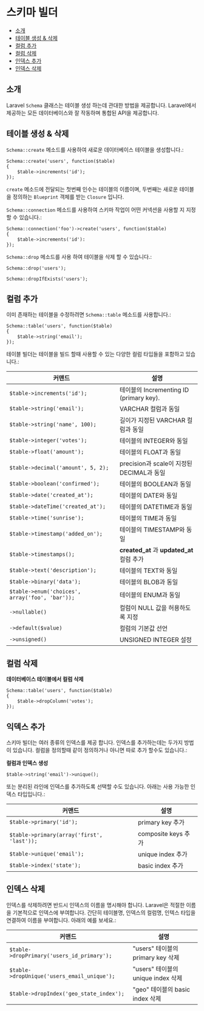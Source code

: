 # 스키마 빌더

- [소개](#introduction)
- [테이블 생성 & 삭제](#creating-and-dropping-tables)
- [컬럼 추가](#adding-columns)
- [컬럼 삭제](#dropping-columns)
- [인덱스 추가](#adding-indexes)
- [인덱스 삭제](#dropping-indexes)

<a name="introduction"></a>
## 소개

Laravel `Schema` 클래스는 테이블 생성 하는데 관대한 방법을 제공합니다. Laravel에서 제공하는 모든 데이터베이스와 잘 작동하며 통합된 API을 제공합니다.

<a name="creating-and-dropping-tables"></a>
## 테이블 생성 & 삭제

`Schema::create` 메소드를 사용하여 새로운 데이터베이스 테이블을 생성합니다.:

    Schema::create('users', function($table)
  	{
  		$table->increments('id');
  	});

`create` 메소드에 전달되는 첫번째 인수는 테이블의 이름이며, 두번째는 새로운 테이블을 정의하는 `Blueprint` 객체를 받는 `Closure` 입니다.

`Schema::connection` 메소드를 사용하여 스키마 작업이 어떤 커넥션을 사용할 지 지정 할 수 있습니다.:

	Schema::connection('foo')->create('users', function($table)
	{
		$table->increments('id'):
	});

`Schema::drop` 메소드를 사용 하여 테이블을 삭제 할 수 있습니다.:

	Schema::drop('users');

	Schema::dropIfExists('users');

<a name="adding-columns"></a>
## 컬럼 추가

이미 존재하는 테이블을 수정하려면 `Schema::table` 메소드를 사용합니다.:

	Schema::table('users', function($table)
	{
		$table->string('email');
	});

테이블 빌더는 테이블을 빌드 할때 사용할 수 있는 다양한 컬럼 타입들을 포함하고 있습니다.:

커맨드  | 설명
------------- | -------------
`$table->increments('id');`  |  테이블의 Incrementing ID (primary key).
`$table->string('email');`  |  VARCHAR 컬럼과 동일
`$table->string('name', 100);`  |  길이가 지정된 VARCHAR 컬럼과 동일
`$table->integer('votes');`  |  테이블의 INTEGER와 동일
`$table->float('amount');`  |  테이블의 FLOAT과 동일
`$table->decimal('amount', 5, 2);`  |  precision과 scale이 지정된 DECIMAL과 동일
`$table->boolean('confirmed');`  |  테이블의 BOOLEAN과 동일
`$table->date('created_at');`  |  테이블의 DATE와 동일
`$table->dateTime('created_at');`  |  테이블의 DATETIME과 동일
`$table->time('sunrise');`  |  테이블의 TIME과 동일
`$table->timestamp('added_on');`  |  테이블의 TIMESTAMP와 동일
`$table->timestamps();`  |  **created\_at** 과 **updated\_at** 컬럼 추가
`$table->text('description');`  |  테이블의 TEXT와 동일
`$table->binary('data');`  |  테이블의 BLOB과 동일
`$table->enum('choices', array('foo', 'bar'));` | 테이블의 ENUM과 동일
`->nullable()`  |  컬럼이 NULL 값을 허용하도록 지정
`->default($value)`  |  컬럼의 기본값 선언
`->unsigned()`  |  UNSIGNED INTEGER 설정

<a name="dropping-columns"></a>
## 컬럼 삭제

**데이터베이스 테이블에서 컬럼 삭제**

	Schema::table('users', function($table)
	{
		$table->dropColumn('votes');
	});

<a name="adding-indexes"></a>
## 익덱스 추가

스키마 빌더는 여러 종류의 인덱스를 제공 합니다. 인덱스를 추가하는데는 두가지 방법이 있습니다. 컬럼을 정의할때 같이 정의하거나 아니면 따로 추가 할수도 있습니다.:

**컬럼과 인덱스 생성**

	$table->string('email')->unique();

또는 분리된 라인에 인덱스를 추가하도록 선택할 수도 있습니다. 아래는 사용 가능한 인덱스 타입입니다.:

커맨드  | 설명
------------- | -------------
`$table->primary('id');`  |  primary key 추가
`$table->primary(array('first', 'last'));`  |  composite keys 추가
`$table->unique('email');`  |  unique index 추가
`$table->index('state');`  |  basic index 추가

<a name="dropping-indexes"></a>
## 인덱스 삭제

인덱스를 삭제하려면 반드시 인덱스의 이름을 명시해야 합니다. Laravel은 적절한 이름을 기본적으로 인덱스에 부여합니다. 간단히 테이블명, 인덱스의 컬럼명, 인텍스 타입을 연결하여 이름을 부여합니다. 아래의 예를 보세요.:

커맨드  | 설명
------------- | -------------
`$table->dropPrimary('users_id_primary');`  |  "users" 테이블의 primary key 삭제
`$table->dropUnique('users_email_unique');`  |  "users" 테이블의 unique index 삭제
`$table->dropIndex('geo_state_index');`  |  "geo" 테이블의 basic index 삭제
